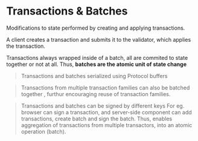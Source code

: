# Transactions & Batches

Modifications to state performed by creating and applying transactions.

A client creates a transaction and submits it to the validator, which applies the transaction.

Transactions always wrapped inside of a batch, all are commited to state together or not at all. Thus, **batches are the atomic unit of state change**

> Transactions and batches serialized using Protocol buffers

> Transactions from multiple transaction families can also be batched together , furthur encouraging reuse of transaction families.

> Transactions and batches can be signed by different keys
> For eg. browser can sign a transaction, and server-side component can add transactions, create batch and sign the batch.
> Thus, enables aggregation of transactions from multiple transactors, into an atomic operation (batch).

